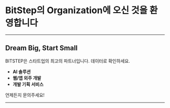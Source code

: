# BitStep의 Organization에 오신 것을 환영합니다

---

## Dream Big, Start Small

BITSTEP은 스타트업의 최고의 파트너입니다. 데이터로 확인하세요.

- **AI 솔루션**
- **웹/앱 외주 개발**
- **개발 기획 서비스**

언제든지 문의주세요!

---
